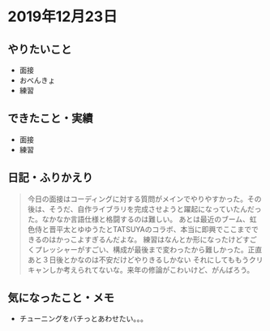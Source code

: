 
# 2019年12月23日

## やりたいこと

- 面接
- おべんきょ
- 練習

## できたこと・実績

- 面接
- 練習

## 日記・ふりかえり

> 今日の面接はコーディングに対する質問がメインでやりやすかった。その後は、そうだ、自作ライブラリを完成させようと躍起になっていたんだった。なかなか言語仕様と格闘するのは難しい。
> あとは最近のブーム、虹色侍と晋平太とゆゆうたとTATSUYAのコラボ、本当に即興でここまでできるのはかっこよすぎるんだよな。
> 練習はなんとか形になったけどすごくプレッシャーがすごい、構成が最後まで変わったから難しかった。正直あと３日後とかなのは不安だけどやりきるしかない
> それにしてももうクリキャンしか考えられてないな。来年の修論がこわいけど、がんばろう。

## 気になったこと・メモ

- チューニングをバチっとあわせたい。。。
